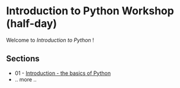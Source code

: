 # Introduction to Python Workshop (half-day)

Welcome to _Introduction to Python_ !

## Sections

* 01 - [Introduction - the basics of Python](modules/intro.md)
* .. more ..
